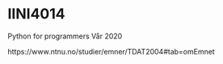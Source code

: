 # IINI4014
<p>Python for programmers Vår 2020</p>
https://www.ntnu.no/studier/emner/TDAT2004#tab=omEmnet 
